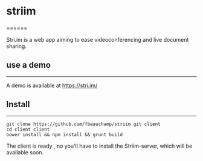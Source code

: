 # striim
======

Stri.im is a web app aiming to ease videoconferencing  and  live document sharing.

## use a demo
-------------
A demo is available at https://stri.im/

## Install
-----------
    git clone https://github.com/fbeauchamp/striim.git client
    cd client client
    bower install && npm install && grunt build

 The client is ready , no you'll have to install the Striim-server, which will be available soon.
